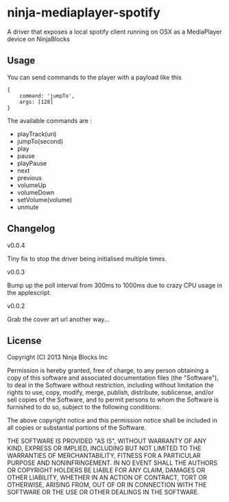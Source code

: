ninja-mediaplayer-spotify
===============

A driver that exposes a local spotify client running on OSX as a MediaPlayer device on NinjaBlocks

## Usage

You can send commands to the player with a payload like this
```
{
    command: 'jumpTo',
    args: [128]
}
```
The available commands are :

- playTrack(uri)
- jumpTo(second)
- play
- pause
- playPause
- next
- previous
- volumeUp
- volumeDown
- setVolume(volume)
- unmute

## Changelog

v0.0.4

Tiny fix to stop the driver being initialised multiple times.

v0.0.3

Bump up the poll interval from 300ms to 1000ms due to crazy CPU usage in the applescript.

v0.0.2

Grab the cover art url another way...

## License

Copyright (C) 2013 Ninja Blocks Inc

Permission is hereby granted, free of charge, to any person obtaining a copy of this software and associated documentation files (the "Software"), to deal in the Software without restriction, including without limitation the rights to use, copy, modify, merge, publish, distribute, sublicense, and/or sell copies of the Software, and to permit persons to whom the Software is furnished to do so, subject to the following conditions:

The above copyright notice and this permission notice shall be included in all copies or substantial portions of the Software.

THE SOFTWARE IS PROVIDED "AS IS", WITHOUT WARRANTY OF ANY KIND, EXPRESS OR IMPLIED, INCLUDING BUT NOT LIMITED TO THE WARRANTIES OF MERCHANTABILITY, FITNESS FOR A PARTICULAR PURPOSE AND NONINFRINGEMENT. IN NO EVENT SHALL THE AUTHORS OR COPYRIGHT HOLDERS BE LIABLE FOR ANY CLAIM, DAMAGES OR OTHER LIABILITY, WHETHER IN AN ACTION OF CONTRACT, TORT OR OTHERWISE, ARISING FROM, OUT OF OR IN CONNECTION WITH THE SOFTWARE OR THE USE OR OTHER DEALINGS IN THE SOFTWARE.


